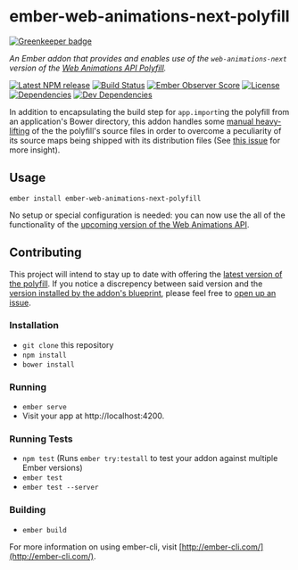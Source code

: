 # ember-web-animations-next-polyfill

[![Greenkeeper badge](https://badges.greenkeeper.io/BrianSipple/ember-web-animations-next-polyfill.svg)](https://greenkeeper.io/)

_An Ember addon that provides and enables use of the `web-animations-next` version of the 
[Web Animations API Polyfill](https://github.com/web-animations/web-animations-js)._

[![Latest NPM release][npm-badge]][npm-badge-url]
[![Build Status][circle-badge]][circle-badge-url]
[![Ember Observer Score][ember-observer-badge]][ember-observer-badge-url]
[![License][license-badge]][license-badge-url]
[![Dependencies][dependencies-badge]][dependencies-badge-url]
[![Dev Dependencies][devDependencies-badge]][devDependencies-badge-url]

In addition to encapsulating the build step for `app.import`ing the polyfill 
from an application's Bower directory, this addon handles some 
[manual heavy-lifting](./blueprints/ember-web-animations-next-polyfill/index.js) 
of the the polyfill's source files in order to overcome a peculiarity of its source maps
being shipped with its distribution files 
(See [this issue](https://github.com/web-animations/web-animations-js/issues/42) for more insight). 

## Usage

```shell
ember install ember-web-animations-next-polyfill
```

No setup or special configuration is needed: you can now use the all of the functionality
of the [upcoming version of the Web Animations API](http://w3c.github.io/web-animations/).

## Contributing

This project will intend to stay up to date with offering the 
[latest version of the polyfill](https://github.com/web-animations/web-animations-js/blob/master/package.json). 
If you notice a discrepency between said version and the [version installed by the 
addon's blueprint](https://github.com/BrianSipple/ember-web-animations-next-polyfill/blob/master/blueprints/ember-web-animations-next-polyfill/index.js#L30), 
please feel free to [open up an issue](https://github.com/BrianSipple/ember-web-animations-next-polyfill/issues).
  
### Installation

* `git clone` this repository
* `npm install`
* `bower install`

### Running

* `ember serve`
* Visit your app at http://localhost:4200.

### Running Tests

* `npm test` (Runs `ember try:testall` to test your addon against multiple Ember versions)
* `ember test`
* `ember test --server`

### Building

* `ember build`

For more information on using ember-cli, visit [http://ember-cli.com/](http://ember-cli.com/).


[npm-badge]: https://img.shields.io/npm/v/ember-web-animations-next-polyfill.svg
[npm-badge-url]: https://www.npmjs.com/package/ember-web-animations-next-polyfill
[circle-badge]: https://circleci.com/gh/BrianSipple/ember-web-animations-next-polyfill/tree/master.svg?style=svg&circle-token={{CIRCLE_TOKEN}}
[circle-badge-url]: https://circleci.com/gh/BrianSipple/ember-web-animations-next-polyfill/tree/master
[ember-observer-badge]: http://emberobserver.com/badges/ember-web-animations-next-polyfill.svg
[ember-observer-badge-url]: http://emberobserver.com/addons/ember-web-animations-next-polyfill
[license-badge]: https://img.shields.io/npm/l/ember-web-animations-next-polyfill.svg
[license-badge-url]: LICENSE
[dependencies-badge]: https://img.shields.io/david/BrianSipple/ember-web-animations-next-polyfill.svg
[dependencies-badge-url]: https://david-dm.org/BrianSipple/ember-web-animations-next-polyfill
[devDependencies-badge]: https://img.shields.io/david/dev/BrianSipple/ember-web-animations-next-polyfill.svg
[devDependencies-badge-url]: https://david-dm.org/BrianSipple/ember-web-animations-next-polyfill#info=devDependencies
